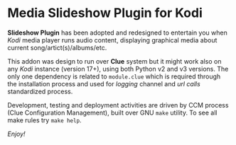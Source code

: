 # Media Slideshow Plugin for Kodi

**Slideshow Plugin** has been adopted and redesigned to entertain you when 
_Kodi_ media player runs audio content, displaying graphical media about 
current song/artict(s)/albums/etc.
 
This addon was design to run over __Clue__ system but it might work also 
on any _Kodi_ instance (version 17+), using both Python v2 and v3 versions.
The only one dependency is related to `module.clue` which is required through 
the installation process and used for _logging_ channel and _url calls_ 
standardized process.

Development, testing and deployment activities are driven by CCM process (Clue 
Configuration Management), built over GNU `make` utility. To see all make rules
try `make help`.

_Enjoy!_


